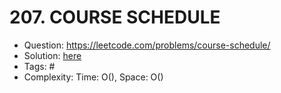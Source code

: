 # 207. COURSE SCHEDULE

* Question: https://leetcode.com/problems/course-schedule/ 
* Solution: [here](Solution.java) 
* Tags: # 
* Complexity: Time: O(), Space: O()
